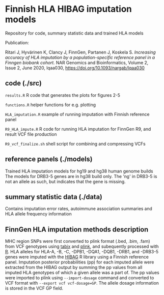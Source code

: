 # Finnish HLA HIBAG imputation models

Repository for code, summary statistic data and trained HLA models


Publication:

Ritari J, Hyvärinen K, Clancy J, FinnGen, Partanen J, Koskela S. _Increasing accuracy of HLA imputation by a population-specific reference panel in a Finngen biobank cohort._ NAR Genomics and Bioinformatics, Volume 2, Issue 2, June 2020, lqaa030, https://doi.org/10.1093/nargab/lqaa030 


## code (./src)
`results.R` R code that generates the plots for figures 2-5

`functions.R` helper functions for e.g. plotting

`HLA_imputation.R` example of running imputation with Finnish reference panel

`R9_HLA_impute.R` R code for running HLA imputation for FinnGen R9, and result VCF file production

`R9_vcf_finalize.sh` shell script for combining and compressing VCFs

## reference panels (./models)
Trained HLA imputation models for hg19 and hg38 human genome builds
The models for DRB3-5 genes are in hg38 build only. The 'ng' in DRB3-5 is not an allele as such, but  indicates that the gene is missing.

## summary statistic data (./data)
Contains imputation error rates, autoimmune association summaries and HLA allele frequency information

## FinnGen HLA imputation methods description
MHC region SNPs were first converted to plink format (.bed, .bim, .fam) from VCF genotypes using [tabix](https://www.htslib.org/doc/tabix.html) and [plink](https://www.cog-genomics.org/plink/), and subequently processed with [R](https://www.r-project.org/). HLA alleles for HLA-A, -B, -C, -DPB1, -DQA1, -DQB1, -DRB1, and -DRB3-5 genes were imputed with the [HIBAG](https://bioconductor.org/packages/release/bioc/html/HIBAG.html) R library using a Finnish reference panel. Imputation posterior probabilities (pp) for each imputed allele were extracted from the HIBAG output by summing the pp values from all imputed HLA genotypes of which a given allele was a part of. The pp values were imported to plink using `--import-dosage` command and converted to VCF format with `--export vcf vcf-dosage=GP`. The allele dosage information is stored in the VCF GP field.

